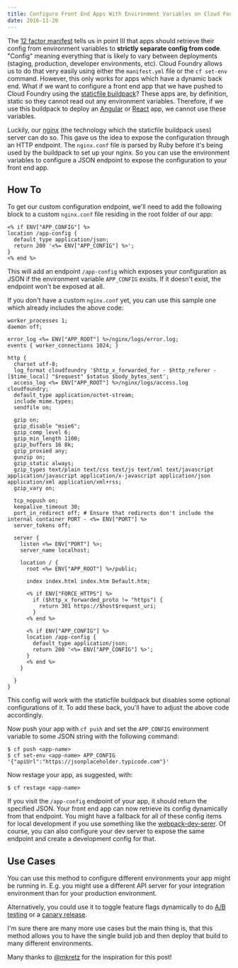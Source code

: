 ```yaml
---
title: Configure Front End Apps With Environment Variables on Cloud Foundry
date: 2016-11-20
---
```


The [12 factor manifest](https://12factor.net/) tells us in point III that apps should retrieve their config from environment variables to **strictly separate config from code**. "Config" meaning everything that is likely to vary between deployments (staging, production, developer environments, etc). Cloud Foundry allows us to do that very easily using either the `manifest.yml` file or the `cf set-env` command. However, this only works for apps which have a dynamic back end. What if we want to configure a front end app that we have pushed to Cloud Foundry using the [staticfile buildpack](https://github.com/cloudfoundry/staticfile-buildpack)? These apps are, by definition, static so they cannot read out any environment variables. Therefore, if we use this buildpack to deploy an [Angular](https://angular.io/) or [React](https://facebook.github.io/react/) app, we cannot use these variables.

Luckily, our [nginx](https://www.nginx.com/) (the technology which the staticfile buildpack uses) server can do so. This gave us the idea to expose the configuration through an HTTP endpoint. The `nginx.conf` file is parsed by Ruby before it's being used by the buildpack to set up your nginx. So you can use the environment variables to configure a JSON endpoint to expose the configuration to your front end app.

## How To

To get our custom configuration endpoint, we'll need to add the following block to a custom `nginx.conf` file residing in the root folder of our app:

```nginx
<% if ENV["APP_CONFIG"] %>
location /app-config {
  default_type application/json;
  return 200 '<%= ENV["APP_CONFIG"] %>';
}
<% end %>
```

This will add an endpoint `/app-config` which exposes your configuration as JSON if the environment variable `APP_CONFIG` exists. If it doesn't exist, the endpoint won't be exposed at all.

If you don't have a custom `nginx.conf` yet, you can use this sample one which already includes the above code:

```nginx
worker_processes 1;
daemon off;

error_log <%= ENV["APP_ROOT"] %>/nginx/logs/error.log;
events { worker_connections 1024; }

http {
  charset utf-8;
  log_format cloudfoundry '$http_x_forwarded_for - $http_referer - [$time_local] "$request" $status $body_bytes_sent';
  access_log <%= ENV["APP_ROOT"] %>/nginx/logs/access.log cloudfoundry;
  default_type application/octet-stream;
  include mime.types;
  sendfile on;

  gzip on;
  gzip_disable "msie6";
  gzip_comp_level 6;
  gzip_min_length 1100;
  gzip_buffers 16 8k;
  gzip_proxied any;
  gunzip on;
  gzip_static always;
  gzip_types text/plain text/css text/js text/xml text/javascript application/javascript application/x-javascript application/json application/xml application/xml+rss;
  gzip_vary on;

  tcp_nopush on;
  keepalive_timeout 30;
  port_in_redirect off; # Ensure that redirects don't include the internal container PORT - <%= ENV["PORT"] %>
  server_tokens off;

  server {
    listen <%= ENV["PORT"] %>;
    server_name localhost;

    location / {
      root <%= ENV["APP_ROOT"] %>/public;

      index index.html index.htm Default.htm;

      <% if ENV["FORCE_HTTPS"] %>
        if ($http_x_forwarded_proto != "https") {
          return 301 https://$host$request_uri;
        }
      <% end %>

      <% if ENV["APP_CONFIG"] %>
      location /app-config {
        default_type application/json;
        return 200 '<%= ENV["APP_CONFIG"] %>';
      }
      <% end %>
    }

  }
}
```

This config will work with the staticfile buildpack but disables some optional configurations of it. To add these back, you'll have to adjust the above code accordingly.

Now push your app with `cf push` and set the `APP_CONFIG` environment variable to some JSON string with the following command:

```shell
$ cf push <app-name>
$ cf set-env <app-name> APP_CONFIG '{"apiUrl":"https://jsonplaceholder.typicode.com"}'
```

Now restage your app, as suggested, with:

```shell
$ cf restage <app-name>
```

If you visit the `/app-config` endpoint of your app, it should return the specified JSON. Your front end app can now retrieve its config dynamically from that endpoint. You might have a fallback for all of these config items for local development if you use something like the [webpack-dev-serer](https://webpack.github.io/docs/webpack-dev-server.html). Of course, you can also configure your dev server to expose the same endpoint and create a development config for that.

## Use Cases

You can use this method to configure different environments your app might be running in. E.g. you might use a different API server for your integration environment than for your production environment.

Alternatively, you could use it to toggle feature flags dynamically to do [A/B testing](https://en.wikipedia.org/wiki/A/B_testing) or a [canary release](https://martinfowler.com/bliki/CanaryRelease.html).

I'm sure there are many more use cases but the main thing is, that this method allows you to have the single build job and then deploy that build to many different environments.

Many thanks to [@mkretz](https://github.com/mkretz) for the inspiration for this post!
